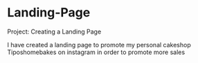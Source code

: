 # Landing-Page
Project: Creating a Landing Page

I have created a landing page to promote my personal cakeshop Tiposhomebakes on instagram in order to promote more sales

